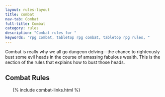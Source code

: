 ```yaml
---
layout: rules-layout
title: combat
nav-tab: Combat
full-title: Combat
category: rules
description: "Combat rules for "
keywords: "rpg combat, tabletop rpg combat, tabletop rpg rules, "
---
```


Combat is really why we all go dungeon delving—the chance to righteously bust some evil heads in the course of amassing fabulous wealth. This is the section of the rules that explains how to bust those heads.

## Combat Rules
<ol class="ftrm">
  {% include combat-links.html %}
</ol>

